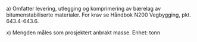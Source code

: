 a) Omfatter levering, utlegging og komprimering av bærelag av bitumenstabiliserte materialer. For krav se Håndbok N200 Vegbygging, pkt. 643.4-643.6.

x) Mengden måles som prosjektert anbrakt masse. Enhet: tonn

